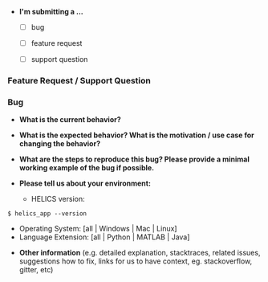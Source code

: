 

* **I'm submitting a ...**
  - [ ] bug
  - [ ] feature request
  - [ ] support question


### Feature Request / Support Question

<!--If it is a feature request or support question, describe it in detail in this section and delete the sections below.-->

### Bug

<!--If it is a bug, answer the following questions and add information that you think is relevant.-->

* **What is the current behavior?**



* **What is the expected behavior? What is the motivation / use case for changing the behavior?**


* **What are the steps to reproduce this bug? Please provide a minimal working example of the bug if possible.**



* **Please tell us about your environment:**

  - HELICS version: <!-- 1.3.0 (07-31-18) -->

```
$ helics_app --version
```


  - Operating System: [all | Windows | Mac | Linux]
  - Language Extension: [all | Python | MATLAB | Java]


* **Other information** (e.g. detailed explanation, stacktraces, related issues, suggestions how to fix, links for us to have context, eg. stackoverflow, gitter, etc)
